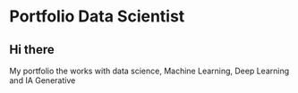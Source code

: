 # Portfolio Data Scientist

## Hi there

My portfolio the works with data science, Machine Learning, Deep Learning and IA Generative
